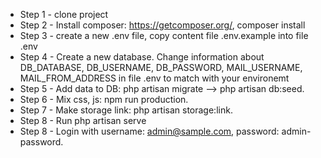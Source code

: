 - Step 1 - clone project
- Step 2 - Install composer: https://getcomposer.org/, composer install
- Step 3 - create a new .env file, copy content file .env.example into file .env
- Step 4 - Create a new database. Change information about DB_DATABASE, DB_USERNAME, DB_PASSWORD, MAIL_USERNAME, MAIL_FROM_ADDRESS in file .env to match with your environemt
- Step 5 - Add data to DB: php artisan migrate --> php artisan db:seed.
- Step 6 - Mix css, js: npm run production.
- Step 7 - Make storage link: php artisan storage:link.
- Step 8 - Run  php artisan serve
- Step 8 - Login with username: admin@sample.com, password: admin-password.



	
	
